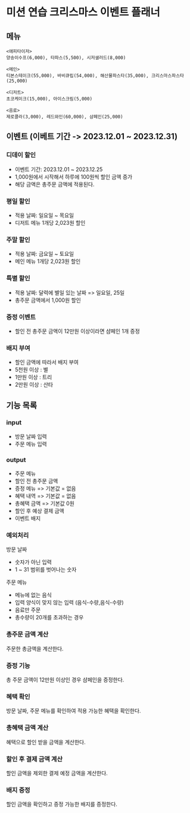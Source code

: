 # 미션 연습 크리스마스 이벤트 플래너

## 메뉴

```
<애피타이저>
양송이수프(6,000), 타파스(5,500), 시저샐러드(8,000)

<메인>
티본스테이크(55,000), 바비큐립(54,000), 해산물파스타(35,000), 크리스마스파스타(25,000)

<디저트>
초코케이크(15,000), 아이스크림(5,000)

<음료>
제로콜라(3,000), 레드와인(60,000), 샴페인(25,000)
```

## 이벤트 (이베트 기간 -> 2023.12.01 ~ 2023.12.31)

### 디데이 할인

- 이벤트 기간: 2023.12.01 ~ 2023.12.25
- 1,000원에서 시작해서 하루에 100원씩 할인 금액 증가
- 해당 금액은 총주문 금액에 적용된다.

### 평일 할인

- 적용 날짜: 일요일 ~ 목요일
- 디저트 메뉴 1개당 2,023원 할인

### 주말 할인

- 적용 날짜: 금요일 ~ 토요일
- 메인 메뉴 1개당 2,023원 할인

### 특별 할인

- 적용 날짜: 달력에 별일 있는 날짜 => 일요일, 25일
- 총주문 금액에서 1,000원 할인

### 증정 이벤트

- 할인 전 총주문 금액이 12만원 이상이라면 샴페인 1개 증정

### 배지 부여

- 할인 금액에 따라서 배지 부여
- 5천원 이상 : 별
- 1만원 이상 : 트리
- 2만원 이상 : 산타

## 기능 목록

### input

- 방문 날짜 입력
- 주문 메뉴 입력

### output

- 주문 메뉴
- 할인 전 총주문 금액
- 증정 메뉴 => 기본값 = 없음
- 혜택 내역 => 기본값 = 없음
- 총혜택 금액 => 기본값 0원
- 할인 후 예상 결제 금액
- 이벤트 배지

### 예외처리

방문 날짜

- 숫자가 아닌 입력
- 1 ~ 31 범위를 벗어나는 숫자

주문 메뉴

- 메뉴에 없는 음식
- 입력 양식이 맞지 않는 입력 (음식-수량,음식-수량)
- 음료만 주문
- 총수량이 20개를 초과하는 경우

### 총주문 금액 계산

주문한 총금액을 계산한다.

### 증정 기능

총 주문 금액이 12만원 이상인 경우 샴페인을 증정한다.

### 혜택 확인

방문 날짜, 주문 메뉴를 확인하여 적용 가능한 혜택을 확인한다.

### 총혜택 금액 계산

혜택으로 할인 받을 금액을 계산한다.

### 할인 후 결제 금액 계산

할인 금액을 제외한 결제 예정 금액을 계산한다.

### 배지 증정

할인 금액을 확인하고 증정 가능한 배지를 증정한다.
